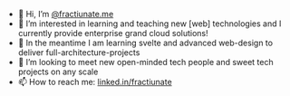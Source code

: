 - 👋 Hi, I’m [@fractiunate.me](https://www.linkedin.com/in/fractiunate-me-freelancing-34367a100/)
- 👀 I’m interested in learning and teaching new [web] technologies and I currently provide enterprise grand cloud solutions!
- 🌱 In the meantime I am learning svelte and advanced web-design to deliver full-architecture-projects
- 💞️ I’m looking to meet new open-minded tech people and sweet tech projects on any scale
- 📫 How to reach me: [linked.in/fractiunate](https://www.linkedin.com/in/fractiunate-me-freelancing-34367a100/)

<!---
fractiunate/fractiunate is a ✨ special ✨ repository because its `README.md` (this file) appears on your GitHub profile.
You can click the Preview link to take a look at your changes.
--->
